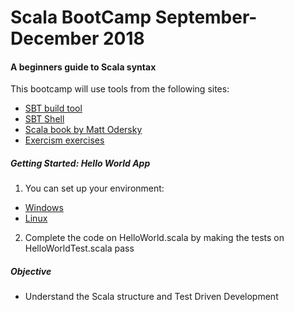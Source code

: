 # Scala BootCamp September- December 2018
#### A beginners guide to Scala syntax
This bootcamp will use tools from the following sites:
- [SBT build tool](https://www.scala-sbt.org/1.x/docs/index.html)
- [SBT Shell](https://www.scala-sbt.org/1.x/docs/sbt-by-example.html)
- [Scala book by Matt Odersky](http://ccfit.nsu.ru/~den/Scala/programming_in_scala_2nd.pdf)
- [Exercism exercises](https://exercism.io/tracks/scala)

##### Getting Started: Hello World App
1. You can set up your environment:
- [Windows](https://intellipaat.com/tutorial/scala-tutorial/scala-installation/)
- [Linux](https://www.scala-lang.org/download/)

2. Complete the code on HelloWorld.scala by making the tests on HelloWorldTest.scala pass

##### Objective
- Understand the Scala structure and Test Driven Development
